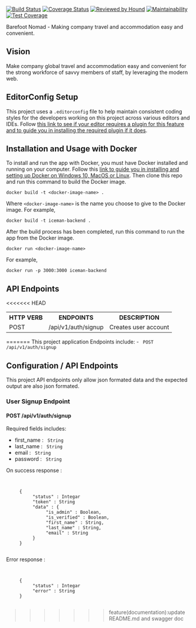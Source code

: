 [![Build Status](https://travis-ci.com/andela/iceman-backend.svg?branch=development)](https://travis-ci.com/andela/iceman-backend)
[![Coverage Status](https://coveralls.io/repos/github/andela/iceman-backend/badge.svg?branch=development)](https://coveralls.io/github/andela/iceman-backend?branch=development) [![Reviewed by Hound](https://img.shields.io/badge/Reviewed_by-Hound-8E64B0.svg)](https://houndci.com)
[![Maintainability](https://api.codeclimate.com/v1/badges/56f831ea8261409ffb5f/maintainability)](https://codeclimate.com/github/andela/iceman-backend/maintainability)
[![Test Coverage](https://api.codeclimate.com/v1/badges/56f831ea8261409ffb5f/test_coverage)](https://codeclimate.com/github/andela/iceman-backend/test_coverage)

Barefoot Nomad - Making company travel and accommodation easy and convenient.

## Vision

Make company global travel and accommodation easy and convenient for the strong workforce of savvy members of staff, by leveraging the modern web.

## EditorConfig Setup
This project uses a `.editorconfig` file to help maintain consistent coding styles for the developers working on this project across various editors and IDEs. Follow [this link to see if your editor requires a plugin for this feature and to guide you in installing the required plugin if it does](https://editorconfig.org/#download).

## Installation and Usage with Docker
To install and run the app with Docker, you must have Docker installed and running on your computer. Follow this [link to guide you in installing and setting up Docker on Windows 10, MacOS or Linux](https://docs.docker.com/install/). Then clone this repo and run this command to build the Docker image.
```
docker build -t <docker-image-name> .
```
Where `<docker-image-name>` is the name you choose to give to the Docker image. For example,
```
docker build -t iceman-backend .
```
After the build process has been completed, run this command to run the app from the Docker image.
```
docker run <docker-image-name>
```
For example,
```
docker run -p 3000:3000 iceman-backend
```

## API Endpoints
<<<<<<< HEAD

<table>
<tr><th>HTTP VERB</th><th>ENDPOINTS</th><th>DESCRIPTION</th></tr>
<tr><td>POST</td><td>/api/v1/auth/signup</td><td>Creates user account</td></tr>

</table>
=======
This project application Endpoints include:
- <code> POST /api/v1/auth/signup </code>


## Configuration / API Endpoints
This project API endpoints only allow json formated data and the expected output are also json formated.

### User Signup Endpoint

#### POST /api/v1/auth/signup

Required fields includes:
 - first_name : <code> String </code>
 - last_name : <code> String </code>
 - email : <code> String </code>
 - password : <code> String </code>

 On success response :

<pre><code>

     {
          "status" : Integar
          "token" : String
          "data" : {
               "is_admin" : Boolean,
               "is_verified" : Boolean,
               "first_name" : String,
               "last_name" : String,
               "email" : String
          }
     }

</code></pre>
 
 Error response :
 <pre><code>

     {
          "status" : Integar
          "error" : String
     }

</code></pre>

>>>>>>> feature(documentation):update README.md and swagger doc
